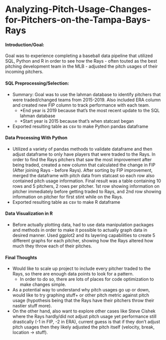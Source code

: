 # Analyzing-Pitch-Usage-Changes-for-Pitchers-on-the-Tampa-Bays-Rays
#### Introduction/Goal: 
Goal was to experience completing a baseball data pipeline that utilized SQL, Python and R in order to see how the Rays - often touted as the best pitching development team in the MLB - adjusted the pitch usages of their incoming pitchers. 

#### SQL Preprocessing/Selection:
- Summary: Goal was to use the lahman database to identify pitchers that were traded/changed teams from 2015-2019. Also included ERA column and created new FIP column to track performance with each team. 
  - *End year is 2019 because that’s the most recent update to the SQL lahman database 
  - *Start year is 2015 because that’s when statcast began
- Exported resulting table as csv to make Python pandas dataframe

#### Data Processing With Python
- Utilized a variety of pandas methods to validate dataframe and then adjust dataframe to only have players that were traded to the Rays. In order to find the Rays pitchers that saw the most improvement after being traded, created a new column that calculated the change in FIP (After joining Rays - before Rays). After sorting by FIP improvement, merged the dataframe with pitch data from statcast so each row also contained pitch usage information. Final result was a table containing 10 rows and 5 pitchers, 2 rows per pitcher. 1st row showing information on pitcher immediately before getting traded to Rays, and 2nd row showing information on pitcher for first stint while on the Rays.
- Exported resulting table as csv to make R dataframe
  
#### Data Visualization in R
- Before actually plotting data, had to use data manipulation packages and methods in order to make it possible to actually graph data in desired manner.
Used ggplot2 and its layering capabilities to create 5 different graphs for each pitcher, showing how the Rays altered how much they throw each of their pitches.

#### Final Thoughts
- Would like to scale up project to include every pitcher traded to the Rays, so there are enough data points to look for a pattern. 
  - In order to do so, there are lots of places for code optimization to make changes simple.
- As a potential way to understand why pitch usages go up or down, would like to try graphing stuff+ or other pitch metric against pitch usage (hypothesis being that the Rays have their pitchers throw their nastier stuff more). 
- On the other hand, also want to explore other cases like Steve Cishek where the Rays hardly/did not adjust pitch usage yet performance still drastically (-1 in FIP, -2 in ERA), current guess is that if they don’t adjust pitch usages then they likely adjusted the pitch itself (velocity, break, location → stuff). 

